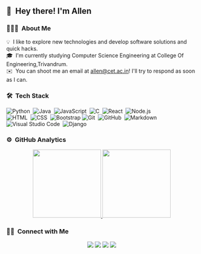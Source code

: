 
## 👋 &nbsp;Hey there! I'm Allen

### 👨🏻‍💻 &nbsp;About Me

💡 &nbsp;I like to explore new technologies and develop software solutions and quick hacks.\
🎓 &nbsp;I'm currently studying Computer Science Engineering at College Of Engineering,Trivandrum.\
✉️ &nbsp;You can shoot me an email at allen@cet.ac.in! I'll try to respond as soon as I can.

### 🛠 &nbsp;Tech Stack

![Python](https://img.shields.io/badge/-Python-333333?style=flat&logo=python)&nbsp;
![Java](https://img.shields.io/badge/-Java-333333?style=flat&logo=Java&logoColor=FFA518)&nbsp;
![JavaScript](https://img.shields.io/badge/-JavaScript-333333?style=flat&logo=javascript)&nbsp;
![C](https://img.shields.io/badge/-C-333333?style=flat&logo=C&logoColor=A8B9CC)&nbsp;
![React](https://img.shields.io/badge/-React-333333?style=flat&logo=react)&nbsp;
![Node.js](https://img.shields.io/badge/-Node.js-333333?style=flat&logo=node.js)&nbsp;\
![HTML](https://img.shields.io/badge/-HTML-333333?style=flat&logo=HTML5)&nbsp;
![CSS](https://img.shields.io/badge/-CSS-333333?style=flat&logo=CSS3&logoColor=1572B6)&nbsp;
![Bootstrap](https://img.shields.io/badge/-Bootstrap-333333?style=flat&logo=bootstrap&logoColor=563D7C)
![Git](https://img.shields.io/badge/-Git-333333?style=flat&logo=git)&nbsp;
![GitHub](https://img.shields.io/badge/-GitHub-333333?style=flat&logo=github)&nbsp;
![Markdown](https://img.shields.io/badge/-Markdown-333333?style=flat&logo=markdown)\
![Visual Studio Code](https://img.shields.io/badge/-Visual%20Studio%20Code-333333?style=flat&logo=visual-studio-code&logoColor=007ACC)&nbsp;
![Django](https://img.shields.io/badge/-Django-333333?style=flat&logo=django)&nbsp;


### ⚙️ &nbsp;GitHub Analytics

<p align="center">
<a href="https://github.com/Alleny244">
  <img height="180em" src="https://github-readme-stats-eight-theta.vercel.app/api?username=Alleny244&show_icons=true&theme=react&include_all_commits=true&count_private=true"/>
  <img height="180em" src="https://github-readme-stats-eight-theta.vercel.app/api/top-langs/?username=Alleny244&layout=compact&langs_count=8&theme=react"/>
</a>
</p>


### 🤝🏻 &nbsp;Connect with Me

<p align="center">
<a href="www.linkedin.com/in/ allen-y-3804091ab"><img src="https://img.shields.io/badge/LinkedIn-0077B5?style=for-the-badge&logo=linkedin&logoColor=white"/></a>
<a href="allen@cet.ac.in"><img src="https://img.shields.io/badge/Gmail-D14836?style=for-the-badge&logo=gmail&logoColor=white"/></a>
<a href="https://www.instagram.com/_allen__y/"><img src="	https://img.shields.io/badge/Instagram-E4405F?style=for-the-badge&logo=instagram&logoColor=white"/></a>
<a href="https://www.facebook.com/allen.yesudasan"><img src="https://img.shields.io/badge/Facebook-1877F2?style=for-the-badge&logo=facebook&logoColor=white"/></a>

</p>
